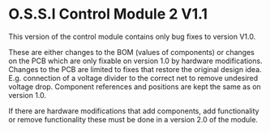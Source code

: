# O.S.S.I Control Module 2 V1.1

This version of the control module contains only bug fixes to version V1.0.

These are either changes to the BOM (values of components) or changes on the PCB which are only fixable on version 1.0 by hardware modifications.
Changes to the PCB are limited to fixes that restore the original design idea. E.g. connection of a voltage divider to the correct net to remove undesired voltage drop.
Component references and positions are kept the same as on version 1.0.

If there are hardware modifications that add components, add functionality or remove functionality these must be done in a version 2.0 of the module.
